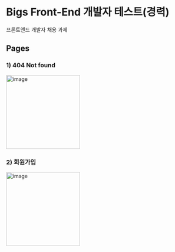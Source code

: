 # Bigs Front-End 개발자 테스트(경력)
프론트엔드 개발자 채용 과제

## Pages
### 1) 404 Not found
<img width="200" alt="image" src="https://github.com/user-attachments/assets/fe6a9d58-2d3d-4a56-9720-ebe24761d915"  />

### 2) 회원가입
<img width="200" alt="image" src="https://github.com/user-attachments/assets/497b6c70-edb5-4534-8b73-7469ced21e14" />
